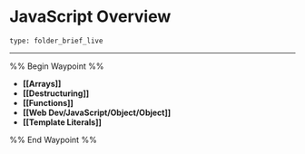 # JavaScript Overview
 
```ccard
type: folder_brief_live
```
 
---

%% Begin Waypoint %%
- **[[Arrays]]**
- **[[Destructuring]]**
- **[[Functions]]**
- **[[Web Dev/JavaScript/Object/Object]]**
- **[[Template Literals]]**

%% End Waypoint %%